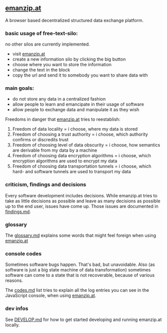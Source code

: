 ## [emanzip.at]

A browser based decentralized structured data exchange platform.

### basic usage of free-text-silo:

no other silos are currently implemented.

* visit [emanzip.at]
* create a new information silo by clicking the big button
* choose where you want to store the information
* change the text in the block
* copy the url and send it to somebody you want to share data with

### main goals:

* do not store any data in a centralized fashion
* allow people to learn and emancipate in their usage of software
* allow people to exchange data and manipulate it as they wish

Freedoms in danger that [emanzip.at] tries to reestablish:

1. Freedom of data locality
   = i choose, where my data is stored
2. Freedom of choosing a trust authority
   = i choose, which authority confirms or discredits trust
3. Freedom of choosing level of data obscurity
   = i choose, how semantics are derivable from my data by a machine
4. Freedom of choosing data encryption algorithms
   = i choose, which encryption algorithms are used to encrypt my data
5. Freedom of choosing data transportation tunnels
   = i choose, which hard- and software tunnels are used to transport my
   data

### criticism, findings and decisions

Every software development includes decisions.
While emanzip.at tries to take as little decisions as possible and leave as many decisions as possible up to the end user, issues have come up.
Those issues are documented in [findings.md].

### glossary

The [glossary.md] explains some words that might feel foreign when using
[emanzip.at]

### console codes

Sometimes software bugs happen. That's bad, but unavoidable. Also (as
software is just a big state machine of data transformation) sometimes
software can come to a state that is not recoverable, because of various
reasons.

The [codes.md] list tries to explain all the log entries you can see in
the JavaScript console, when using [emanzip.at].

### dev infos

See [DEVELOP.md] for how to get started developing and running emanzip.at locally.


[DEVELOP.md]: DEVELOP.md
[emanzip.at]: https://emanzip.at
[glossary.md]: glossary.md
[codes.md]: codes.md
[findings.md]: findings.md

